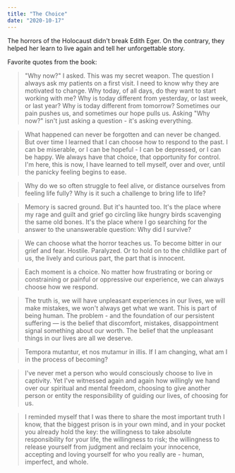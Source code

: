 ```yaml
---
title: "The Choice"
date: "2020-10-17"
---
```


The horrors of the Holocaust didn't break Edith Eger. On the contrary, they helped her learn to live again and tell her unforgettable story.

Favorite quotes from the book:

> "Why now?" I asked. This was my secret weapon. The question I always ask my patients on a first visit. I need to know why they are motivated to change. Why today, of all days, do they want to start working with me? Why is today different from yesterday, or last week, or last year? Why is today different from tomorrow? Sometimes our pain pushes us, and sometimes our hope pulls us. Asking "Why now?" isn't just asking a question - it's asking everything.

> What happened can never be forgotten and can never be changed. But over time I learned that I can choose how to respond to the past. I can be miserable, or I can be hopeful - I can be depressed, or I can be happy. We always have that choice, that opportunity for control. I'm here, this is now, I have learned to tell myself, over and over, until the panicky feeling begins to ease.

> Why do we so often struggle to feel alive, or distance ourselves from feeling life fully? Why is it such a challenge to bring life to life?

> Memory is sacred ground. But it's haunted too. It's the place where my rage and guilt and grief go circling like hungry birds scavenging the same old bones. It's the place where I go searching for the answer to the unanswerable question: Why did I survive?

> We can choose what the horror teaches us. To become bitter in our grief and fear. Hostile. Paralyzed. Or to hold on to the childlike part of us, the lively and curious part, the part that is innocent.

> Each moment is a choice. No matter how frustrating or boring or constraining or painful or oppressive our experience, we can always choose how we respond.

> The truth is, we will have unpleasant experiences in our lives, we will make mistakes, we won't always get what we want. This is part of being human. The problem - and the foundation of our persistent suffering — is the belief that discomfort, mistakes, disappointment signal something about our worth. The belief that the unpleasant things in our lives are all we deserve.

> Tempora mutantur, et nos mutamur in illis. If I am changing, what am I in the process of becoming?

> I've never met a person who would consciously choose to live in captivity. Yet I've witnessed again and again how willingly we hand over our spiritual and mental freedom, choosing to give another person or entity the responsibility of guiding our lives, of choosing for us.

> I reminded myself that I was there to share the most important truth I know, that the biggest prison is in your own mind, and in your pocket you already hold the key: the willingness to take absolute responsibility for your life, the willingness to risk; the willingness to release yourself from judgment and reclaim your innocence, accepting and loving yourself for who you really are - human, imperfect, and whole.
